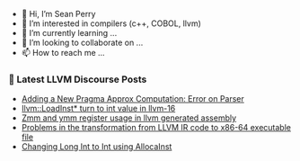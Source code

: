 - 👋 Hi, I’m Sean Perry
- 👀 I’m interested in compilers (c++, COBOL, llvm)
- 🌱 I’m currently learning ...
- 💞️ I’m looking to collaborate on ...
- 📫 How to reach me ...

<!---
s66perry/s66perry is a ✨ special ✨ repository because its `README.md` (this file) appears on your GitHub profile.
You can click the Preview link to take a look at your changes.
--->
### 📕 Latest LLVM Discourse Posts

<!-- DISCOURSE-LLVM:START -->
- [Adding a New Pragma Approx Computation: Error on Parser](https://discourse.llvm.org/t/adding-a-new-pragma-approx-computation-error-on-parser/70943#post_1)
- [llvm::LoadInst* turn to int value in llvm-16](https://discourse.llvm.org/t/llvm-loadinst-turn-to-int-value-in-llvm-16/70941#post_1)
- [Zmm and ymm register usage in llvm generated assembly](https://discourse.llvm.org/t/zmm-and-ymm-register-usage-in-llvm-generated-assembly/70903#post_2)
- [Problems in the transformation from LLVM IR code to x86-64 executable file](https://discourse.llvm.org/t/problems-in-the-transformation-from-llvm-ir-code-to-x86-64-executable-file/70932#post_10)
- [Changing Long Int to Int using AllocaInst](https://discourse.llvm.org/t/changing-long-int-to-int-using-allocainst/70939#post_1)
<!-- DISCOURSE-LLVM:END -->
